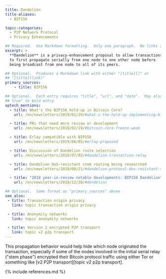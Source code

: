 ```yaml
---
title: Dandelion
title-aliases:
  - BIP156

topic-categories:
  - P2P Network Protocol
  - Privacy Enhancements

## Required.  Use Markdown formatting.  Only one paragraph.  No links allowed.
excerpt: >
  **Dandelion** is a privacy-enhancement proposal to allow transactions
  to first propagate serially from one node to one other node before
  being broadcast from one node to all of its peers.

## Optional.  Produces a Markdown link with either "[title][]" or
## "[title](link)"
primary_sources:
    - title: BIP156

## Optional.  Each entry requires "title", "url", and "date".  May also use "feature:
## true" to bold entry
optech_mentions:
  - title: What's the BIP156 hold-up in Bitcoin Core?
    url: /en/newsletters/2019/01/29/#what-s-the-hold-up-implementing-bip156-dandelion-in-bitcoin-core

  - title: PRs that need more review or development
    url: /en/newsletters/2019/02/19/#bitcoin-core-freeze-week

  - title: Erlay compatible with BIP156
    url: /en/newsletters/2019/06/05/#erlay-proposed

  - title: Discussion of Dandelion route selection
    url: /en/newsletters/2018/07/03/#dandelion-transaction-relay

  - title: Dandelion DoS-resistant stem routing being researched
    url: /en/newsletters/2018/08/21/#dandelion-protocol-dos-resistant-stem-routing

  - title: "2018 year-in-review notable developments: BIP156 Dandelion"
    url: /en/newsletters/2018/12/28/#dandelion

## Optional.  Same format as "primary_sources" above
see_also:
 - title: Transaction origin privacy
   link: topic transaction origin privacy

 - title: Anonymity networks
   link: topic anonymity networks

 - title: Version 2 encrypted P2P transport
   link: topic v2 p2p transport
---
```

This propagation behavior would help hide which node originated the
transaction, especially if some of the nodes involved in the initial
serial relay ("stem phase") encrypted their Bitcoin protocol traffic
using either Tor or something like [v2 P2P transport][topic v2 p2p
transport].

{% include references.md %}

